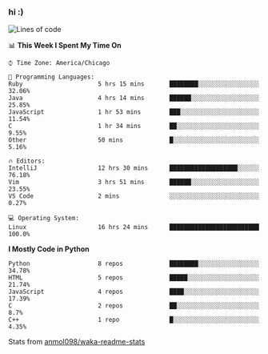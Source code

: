 ### hi :)

<!--START_SECTION:waka-->
![Lines of code](https://img.shields.io/badge/From%20Hello%20World%20I%27ve%20Written-792196%20lines%20of%20code-blue)

📊 **This Week I Spent My Time On** 

```text
⌚︎ Time Zone: America/Chicago

💬 Programming Languages: 
Ruby                     5 hrs 15 mins       ████████░░░░░░░░░░░░░░░░░   32.06% 
Java                     4 hrs 14 mins       ██████░░░░░░░░░░░░░░░░░░░   25.85% 
JavaScript               1 hr 53 mins        ███░░░░░░░░░░░░░░░░░░░░░░   11.54% 
C                        1 hr 34 mins        ██░░░░░░░░░░░░░░░░░░░░░░░   9.55% 
Other                    50 mins             █░░░░░░░░░░░░░░░░░░░░░░░░   5.16%

🔥 Editors: 
IntelliJ                 12 hrs 30 mins      ███████████████████░░░░░░   76.18% 
Vim                      3 hrs 51 mins       ██████░░░░░░░░░░░░░░░░░░░   23.55% 
VS Code                  2 mins              ░░░░░░░░░░░░░░░░░░░░░░░░░   0.27%

💻 Operating System: 
Linux                    16 hrs 24 mins      █████████████████████████   100.0%

```

**I Mostly Code in Python** 

```text
Python                   8 repos             ████████░░░░░░░░░░░░░░░░░   34.78% 
HTML                     5 repos             █████░░░░░░░░░░░░░░░░░░░░   21.74% 
JavaScript               4 repos             ████░░░░░░░░░░░░░░░░░░░░░   17.39% 
C                        2 repos             ██░░░░░░░░░░░░░░░░░░░░░░░   8.7% 
C++                      1 repo              █░░░░░░░░░░░░░░░░░░░░░░░░   4.35%

```



<!--END_SECTION:waka-->

Stats from [anmol098/waka-readme-stats](https://github.com/anmol098/waka-readme-stats)